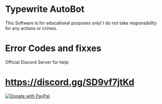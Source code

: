 # Typewrite AutoBot

This Software is for educational purposes only! I do not take responsibility for any actions or crimes.


# Error Codes and fixxes
















Official Discord Server for help:
# https://discord.gg/SD9vf7jtKd


[![Donate with PayPal](https://raw.githubusercontent.com/stefan-niedermann/paypal-donate-button/master/paypal-donate-button.png)](https://www.paypal.com/donate/?hosted_button_id=ARXXKWE5DWB2J)
